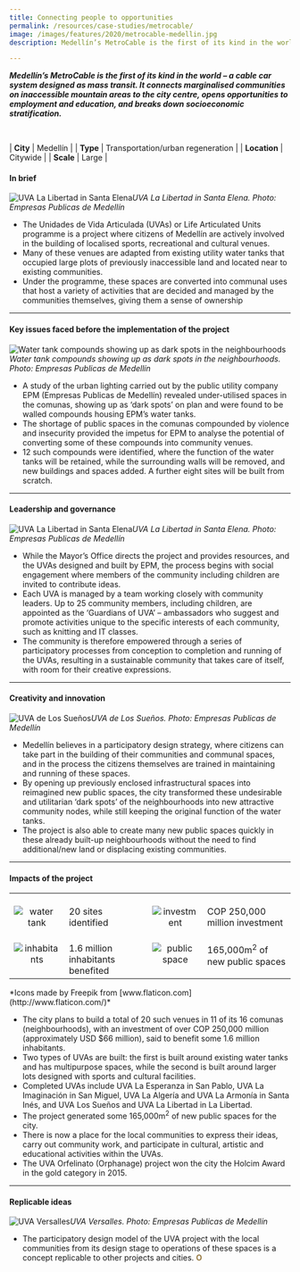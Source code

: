 ```yaml
---
title: Connecting people to opportunities
permalink: /resources/case-studies/metrocable/
image: /images/features/2020/metrocable-medellin.jpg
description: Medellín’s MetroCable is the first of its kind in the world – a cable car system designed as mass transit. It connects marginalised communities on inaccessible mountain areas to the city centre, opens opportunities to employment and education, and breaks down socioeconomic stratification.

---
```


***Medellín’s MetroCable is the first of its kind in the world – a cable car system designed as mass transit. It connects marginalised communities on inaccessible mountain areas to the city centre, opens opportunities to employment and education, and breaks down socioeconomic stratification.*** 

<br>

| **City** | Medellín |
| **Type** | Transportation/urban regeneration |
| **Location** | Citywide |
| **Scale** | Large |

#### **In brief**

![UVA La Libertad in Santa Elena](/images/features/2020/uva.jpg/)*UVA La Libertad in Santa Elena. Photo: Empresas Publicas de Medellín*

- The Unidades de Vida Articulada (UVAs) or Life Articulated Units programme is a project where citizens of Medellín are actively involved in the building of localised sports, recreational and cultural venues. 
- Many of these venues are adapted from existing utility water tanks that occupied large plots of previously inaccessible land and located near to existing communities. 
- Under the programme, these spaces are converted into communal uses that host a variety of activities that are decided and managed by the communities themselves, giving them a sense of ownership

---

#### **Key issues faced before the implementation of the project**

![Water tank compounds showing up as dark spots in the neighbourhoods](/images/features/2020/dark-spots.jpg/)*Water tank compounds showing up as dark spots in the neighbourhoods. Photo: Empresas Publicas de Medellín*

- A study of the urban lighting carried out by the public utility company EPM (Empresas Publicas de Medellín) revealed under-utilised spaces in the comunas, showing up as ‘dark spots’ on plan and were found to be walled compounds housing EPM’s water tanks. 
- The shortage of public spaces in the comunas compounded by violence and insecurity provided the impetus for EPM to analyse the potential of converting some of these compounds into community venues. 
- 12 such compounds were identified, where the function of the water tanks will be retained, while the surrounding walls will be removed, and new buildings and spaces added. A further eight sites will be built from scratch.

---

#### **Leadership and governance**

![UVA La Libertad in Santa Elena](/images/features/2020/uva-la-libertad.jpg/)*UVA La Libertad in Santa Elena. Photo: Empresas Publicas de Medellín*

- While the Mayor’s Office directs the project and provides resources, and the UVAs designed and built by EPM, the process begins with social engagement where members of the community including children are invited to contribute ideas.  
- Each UVA is managed by a team working closely with community leaders. Up to 25 community members, including children, are appointed as the ‘Guardians of UVA’ – ambassadors who suggest and promote activities unique to the specific interests of each community, such as knitting and IT classes.
- The community is therefore empowered through a series of participatory processes from conception to completion and running of the UVAs, resulting in a sustainable community that takes care of itself, with room for their creative expressions.

---

#### **Creativity and innovation**

![UVA de Los Sueños](/images/features/2020/uva-los-suenos.jpg/)*UVA de Los Sueños. Photo: Empresas Publicas de Medellín*

- Medellín believes in a participatory design strategy, where citizens can take part in the building of their communities and communal spaces, and in the process the citizens themselves are trained in maintaining and running of these spaces.
- By opening up previously enclosed infrastructural spaces into reimagined new public spaces, the city transformed these undesirable and utilitarian ‘dark spots’ of the neighbourhoods into new attractive community nodes, while still keeping the original function of the water tanks.
- The project is also able to create many new public spaces quickly in these already built-up neighbourhoods without the need to find additional/new land or displacing existing communities.

---

#### **Impacts of the project**

<table style="width: 100%;" cellpadding="0">
<tbody>
<tr>
<td style="width: 80px; text-align: center; vertical-align: top;"><br><img src="/images/features/2020/water-tank.png" alt="water tank" /><br></td>
  <td style="text-align: left; vertical-align: top;"><br>20 sites identified<br></td>
<td style="width: 80px; text-align: center; vertical-align: top;"><br><img src="/images/features/2020/investment.png" alt="investment" /><br></td>
<td style="text-align: left; vertical-align: top;"><br>COP 250,000 million investment<br></td>
</tr>
<tr>
<td style="width: 80px; text-align: center; vertical-align: top;"><br><img src="/images/features/2020/inhabitants.png" alt="inhabitants" /><br></td>
<td style="text-align: left; vertical-align: top;"><br>1.6 million inhabitants benefited<br></td>
<td style="width: 80px; text-align: center; vertical-align: top;"><br><img src="/images/features/2020/public-spacez.png" alt="public space" /><br></td>
<td style="text-align: left; vertical-align: top;"><br>165,000m<sup>2</sup> of new public spaces<br></td>
</tr>
</tbody>
</table>*Icons made by Freepik from [www.flaticon.com](http://www.flaticon.com/)*

- The city plans to build a total of 20 such venues in 11 of its 16 comunas (neighbourhoods), with an investment of over COP 250,000 million (approximately USD $66 million), said to benefit some 1.6 million inhabitants.
- Two types of UVAs are built: the first is built around existing water tanks and has multipurpose spaces, while the second is built around larger lots designed with sports and cultural facilities. 
- Completed UVAs include UVA La Esperanza in San Pablo, UVA La Imaginación in San Miguel, UVA La Algería and UVA La Armonía in Santa Inés, and UVA Los Sueños and UVA La Libertad in La Libertad.  
- The project generated some 165,000m<sup>2</sup> of new public spaces for the city. 
- There is now a place for the local communities to express their ideas, carry out community work, and participate in cultural, artistic and educational activities within the UVAs. 
- The UVA Orfelinato (Orphanage) project won the city the Holcim Award in the gold category in 2015.

---

#### **Replicable ideas**

![UVA Versalles](/images/features/2020/uva-versalles.jpg/)*UVA Versalles. Photo: Empresas Publicas de Medellín*

- The participatory design model of the UVA project with the local communities from its design stage to operations of these spaces is a concept replicable to other projects and cities. **<font color="#967942">O</font>**
